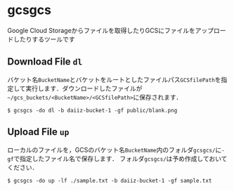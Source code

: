 # gcsgcs
Google Cloud Storageからファイルを取得したりGCSにファイルをアップロードしたりするツールです

## Download File `dl`
バケット名`BucketName`とバケットをルートとしたファイルパス`GCSfilePath`を指定して実行します．ダウンロードしたファイルが`~/gcs_buckets/<BucketName>/<GCSfilePath>`に保存されます．
```
$ gcsgcs -do dl -b daiiz-bucket-1 -gf public/blank.png
```

## Upload File `up`
ローカルのファイルを，GCSのバケット名`BucketName`内のフォルダ`gcsgcs/`に`-gf`で指定したファイル名で保存します．
フォルダ`gcsgcs/`は予め作成しておいてください．
```
$ gcsgcs -do up -lf ./sample.txt -b daiiz-bucket-1 -gf sample.txt
```
